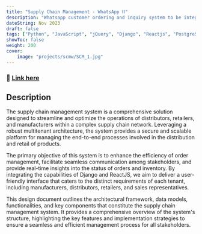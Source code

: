 ```yaml
---
title: "Supply Chain Management - WhatsApp ⛓️"
description: "Whatsapp customer ordering and inquiry system to be integrated with an ecommerce system."
dateString: Nov 2023
draft: false
tags: ["Python", "JavaScript", "jQuery", "Django", "Reactjs", "PostgreSQL", "Docker"]
showToc: false
weight: 200
cover:
    image: "projects/scmw/SCM_1.jpg"
--- 
```

### 🔗 [Link here](https://scmw.netbotapp.com/)

## Description
The supply chain management system is a comprehensive solution designed to streamline and optimize the operations of distributors, retailers, and manufacturers within a complex supply chain network. Leveraging a robust multitenant architecture, the system provides a secure and scalable platform for managing the end-to-end processes involved in the distribution and retail of products.

The primary objective of this system is to enhance the efficiency of order management, facilitate seamless communication among stakeholders, and provide real-time insights into the status of orders and inventory. By integrating the capabilities of Django and ReactJS, we aim to deliver a user-friendly interface that caters to the distinct requirements of each tenant, including manufacturers, distributors, retailers, and sales representatives.

This design document outlines the architectural framework, data models, functionalities, and key components that constitute the supply chain management system. It provides a comprehensive overview of the system's structure, highlighting the key features and implementation strategies to ensure a seamless and efficient management process for all stakeholders.
